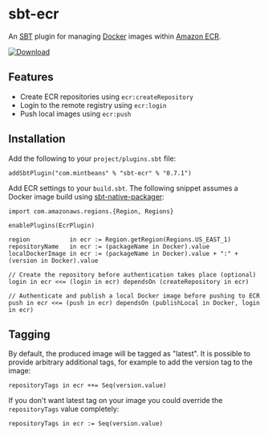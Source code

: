 # sbt-ecr

An [SBT](http://www.scala-sbt.org/) plugin for managing [Docker](http://docker.io) images within [Amazon ECR](https://aws.amazon.com/ecr/).

[ ![Download](https://api.bintray.com/packages/sbilinski/sbt-plugins/sbt-ecr/images/download.svg) ](https://bintray.com/sbilinski/sbt-plugins/sbt-ecr/_latestVersion)

## Features

* Create ECR repositories using `ecr:createRepository`
* Login to the remote registry using `ecr:login`
* Push local images using `ecr:push`

## Installation

Add the following to your `project/plugins.sbt` file:

    addSbtPlugin("com.mintbeans" % "sbt-ecr" % "0.7.1")

Add ECR settings to your `build.sbt`. The following snippet assumes a Docker image build using [sbt-native-packager](https://github.com/sbt/sbt-native-packager):

    import com.amazonaws.regions.{Region, Regions}
    
    enablePlugins(EcrPlugin)

    region           in ecr := Region.getRegion(Regions.US_EAST_1)
    repositoryName   in ecr := (packageName in Docker).value
    localDockerImage in ecr := (packageName in Docker).value + ":" + (version in Docker).value

    // Create the repository before authentication takes place (optional)
    login in ecr <<= (login in ecr) dependsOn (createRepository in ecr)

    // Authenticate and publish a local Docker image before pushing to ECR
    push in ecr <<= (push in ecr) dependsOn (publishLocal in Docker, login in ecr)

## Tagging

By default, the produced image will be tagged as "latest". It is possible to provide arbitrary additional tags,
 for example to add the version tag to the image:
    
    repositoryTags in ecr ++= Seq(version.value)
    
If you don't want latest tag on your image you could override the ```repositoryTags``` value completely:
 
    repositoryTags in ecr := Seq(version.value)

